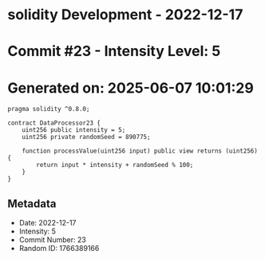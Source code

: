 ﻿# solidity Development - 2022-12-17
# Commit #23 - Intensity Level: 5
# Generated on: 2025-06-07 10:01:29
```solidity
pragma solidity ^0.8.0;

contract DataProcessor23 {
    uint256 public intensity = 5;
    uint256 private randomSeed = 890775;

    function processValue(uint256 input) public view returns (uint256) {
        return input * intensity + randomSeed % 100;
    }
}
```
## Metadata
- Date: 2022-12-17
- Intensity: 5
- Commit Number: 23
- Random ID: 1766389166
